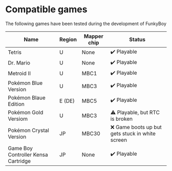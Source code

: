 # Compatible games

The following games have been tested during the development of FunkyBoy

|Name|Region|Mapper chip|Status|
|----|------|-----------|------|
|Tetris|U|None|:heavy_check_mark: Playable|
|Dr. Mario|U|None|:heavy_check_mark: Playable|
|Metroid II|U|MBC1|:heavy_check_mark: Playable|
|Pokémon Blue Version|U|MBC3|:heavy_check_mark: Playable|
|Pokémon Blaue Edition|E (DE)|MBC5|:heavy_check_mark: Playable|
|Pokémon Gold Versiom|U|MBC3|:warning: Playable, but RTC is broken|
|Pokémon Crystal Version|JP|MBC30|:x: Game boots up but gets stuck in white screen|
|Game Boy Controller Kensa Cartridge|JP|None|:heavy_check_mark: Playable|

